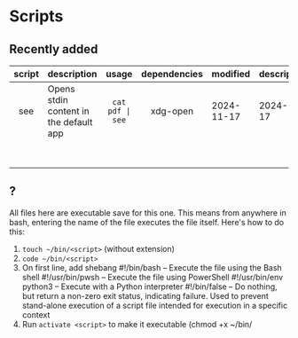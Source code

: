 # Scripts

## Recently added

| script | description                            |      usage     | dependencies | modified   | description |
|:------:|----------------------------------------|:--------------:|:------------:|------------|-------------|
|  see  | Opens stdin content in the default app | `cat pdf \| see` | xdg-open     | 2024-11-17 | 2024-11-17  |
|        |                                        |                |              |            |             |
|        |                                        |                |              |            |             |
|        |                                        |                |              |            |             |
|        |                                        |                |              |            |             |
|        |                                        |                |              |            |             |
|        |                                        |                |              |            |             |
|        |                                        |                |              |            |             |
|        |                                        |                |              |            |             |

## ?

All files here are executable save for this one.
This means from anywhere in bash, entering the name of the file executes the file itself.
Here's how to do this:

1. `touch ~/bin/<script>` (without extension)
2. `code ~/bin/<script>`
3. On first line, add shebang
	#!/bin/bash            – Execute the file using the Bash shell
	#!/usr/bin/pwsh	       – Execute the file using PowerShell
	#!/usr/bin/env python3 – Execute with a Python interpreter
	#!/bin/false 	       – Do nothing, but return a non-zero exit status, indicating failure. Used to prevent stand-alone execution of a script file intended for execution in a specific context
4. Run `activate <script>` to make it executable (chmod +x ~/bin/<script>).

Done. The script is now ready to be executed.

**Note for all repos**: to push to new repo must do this:

1. Use generated token
2. for user or password enter token

See https://stackoverflow.com/questions/18935539/authenticate-with-github-using-a-token
